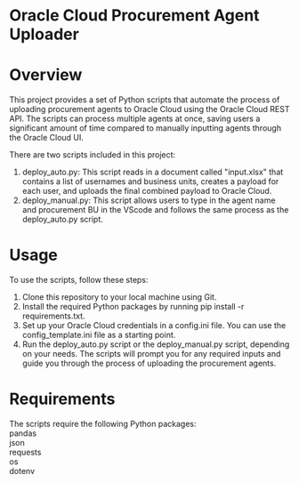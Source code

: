 # Oracle Cloud Procurement Agent Uploader


# Overview
This project provides a set of Python scripts that automate the process of uploading procurement agents to Oracle Cloud using the Oracle Cloud REST API. The scripts can process multiple agents at once, saving users a significant amount of time compared to manually inputting agents through the Oracle Cloud UI.

There are two scripts included in this project:
1. deploy_auto.py: This script reads in a document called "input.xlsx" that contains a list of usernames and business units, creates a payload for each user, and uploads the final combined payload to Oracle Cloud.
2. deploy_manual.py: This script allows users to type in the agent name and procurement BU in the VScode and follows the same process as the deploy_auto.py script.


# Usage
To use the scripts, follow these steps:
1. Clone this repository to your local machine using Git.
2. Install the required Python packages by running pip install -r requirements.txt.
3. Set up your Oracle Cloud credentials in a config.ini file. You can use the config_template.ini file as a starting point.
4. Run the deploy_auto.py script or the deploy_manual.py script, depending on your needs. The scripts will prompt you for any required inputs and guide you through the process of uploading the procurement agents.


# Requirements
The scripts require the following Python packages:  
pandas    
json  
requests  
os  
dotenv  
